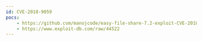 ```yaml
---
id: CVE-2018-9059
pocs:
    - https://github.com/manojcode/easy-file-share-7.2-exploit-CVE-2018-9059
    - https://www.exploit-db.com/raw/44522
---
```


